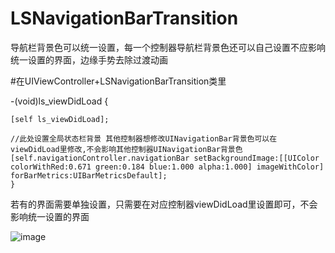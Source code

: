# LSNavigationBarTransition
导航栏背景色可以统一设置，每一个控制器导航栏背景色还可以自己设置不应影响统一设置的界面，边缘手势去除过渡动画

#在UIViewController+LSNavigationBarTransition类里

-(void)ls_viewDidLoad
{
 
    [self ls_viewDidLoad];
       
    //此处设置全局状态栏背景 其他控制器想修改UINavigationBar背景色可以在viewDidLoad里修改,不会影响其他控制器UINavigationBar背景色
    [self.navigationController.navigationBar setBackgroundImage:[[UIColor colorWithRed:0.671 green:0.184 blue:1.000 alpha:1.000] imageWithColor] forBarMetrics:UIBarMetricsDefault];
    }

若有的界面需要单独设置，只需要在对应控制器viewDidLoad里设置即可，不会影响统一设置的界面

![image](https://github.com/lsmakethebest/LSNavigationBarTransition/blob/master/images/yanshi.gif)